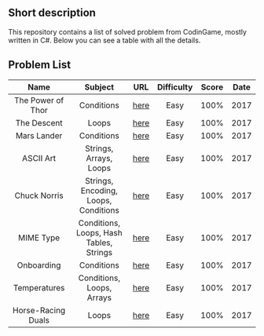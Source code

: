 ## Short description
This repository contains a list of solved problem from CodinGame, mostly written in C#.
Below you can see a table with all the details.

## Problem List
|        Name        |                 Subject                 |                                   URL                                   | Difficulty | Score | Date  |
| :----------------: | :-------------------------------------: | :---------------------------------------------------------------------: | :--------: | :---: | :---: |
| The Power of Thor  |               Conditions                | [here](https://www.codingame.com/training/easy/power-of-thor-episode-1) |    Easy    | 100%  | 2017  |
|    The Descent     |                  Loops                  |       [here](https://www.codingame.com/training/easy/the-descent)       |    Easy    | 100%  | 2017  |
|    Mars Lander     |               Conditions                |  [here](https://www.codingame.com/training/easy/mars-lander-episode-1)  |    Easy    | 100%  | 2017  |
|     ASCII Art      |         Strings, Arrays, Loops          |        [here](https://www.codingame.com/training/easy/ascii-art)        |    Easy    | 100%  | 2017  |
|    Chuck Norris    |  Strings, Encoding, Loops, Conditions   |      [here](https://www.codingame.com/training/easy/chuck-norris)       |    Easy    | 100%  | 2017  |
|     MIME Type      | Conditions, Loops, Hash Tables, Strings |        [here](https://www.codingame.com/training/easy/mime-type)        |    Easy    | 100%  | 2017  |
|     Onboarding     |               Conditions                |       [here](https://www.codingame.com/training/easy/onboarding)        |    Easy    | 100%  | 2017  |
|    Temperatures    |        Conditions, Loops, Arrays        |      [here](https://www.codingame.com/training/easy/temperatures)       |    Easy    | 100%  | 2017  |
| Horse-Racing Duals |                  Loops                  |   [here](https://www.codingame.com/training/easy/horse-racing-duals)    |    Easy    | 100%  | 2017  |
